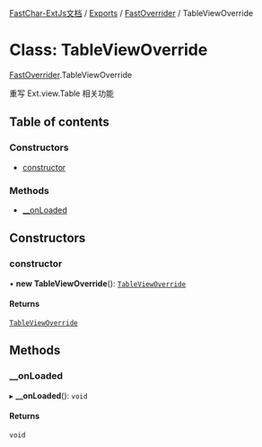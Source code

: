 [FastChar-ExtJs文档](../README.md) / [Exports](../modules.md) / [FastOverrider](../modules/FastOverrider.md) / TableViewOverride

# Class: TableViewOverride

[FastOverrider](../modules/FastOverrider.md).TableViewOverride

重写 Ext.view.Table 相关功能

## Table of contents

### Constructors

- [constructor](FastOverrider.TableViewOverride.md#constructor)

### Methods

- [\_\_onLoaded](FastOverrider.TableViewOverride.md#__onloaded)

## Constructors

### constructor

• **new TableViewOverride**(): [`TableViewOverride`](FastOverrider.TableViewOverride.md)

#### Returns

[`TableViewOverride`](FastOverrider.TableViewOverride.md)

## Methods

### \_\_onLoaded

▸ **__onLoaded**(): `void`

#### Returns

`void`
